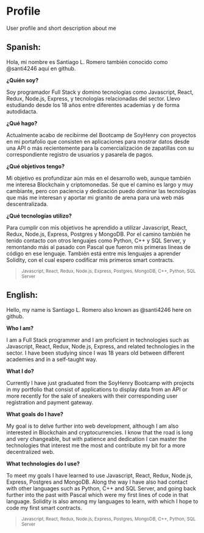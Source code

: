 # Profile
User profile and short description about me

## Spanish:
Hola, mi nombre es Santiago L. Romero también conocido como @santi4246 aquí en github.

**¿Quién soy?**

Soy programador Full Stack y domino tecnologías como Javascript, React, Redux, Node.js, Express, y tecnologías relacionadas del sector. Llevo estudiando desde los 18 años entre diferentes academias y de forma autodidacta.

**¿Qué hago?**

Actualmente acabo de recibirme del Bootcamp  de SoyHenry con proyectos en mi portafolio que consisten en aplicaciones para mostrar datos desde una API o más recientemente para la comercialización de zapatillas con su correspondiente registro de usuarios y pasarela de pagos. 

**¿Qué objetivos tengo?**

Mi objetivo es profundizar aún más en el desarrollo web, aunque también me interesa Blockchain y criptomonedas. Sé que el camino es largo y muy cambiante, pero con paciencia y dedicación puedo dominar las tecnologías que más me interesan y aportar mi granito de arena para una web más descentralizada.

**¿Qué tecnologías utilizo?**

Para cumplir con mis objetivos he aprendido a utilizar Javascript, React, Redux, Node.js, Express, Postgres y MongoDB. Por el camino también he tenido contacto con otros lenguajes como Python, C++ y SQL Server, y remontando más al pasado con Pascal que fueron mis primeras líneas de código en ese lenguaje. También está entre mis lenguajes a aprender Solidity, con el cual espero codificar mis primeros smart contracts.

> <sub>Javascript, </sub> <sub>React, </sub> <sub>Redux, </sub> <sub>Node.js, </sub> <sub>Express, </sub> <sub>Postgres, </sub> <sub>MongoDB, </sub> <sub>C++, </sub> <sub>Python, </sub> <sub>SQL Server</sub>

## English:

Hello, my name is Santiago L. Romero also known as @santi4246 here on github.

**Who I am?**

I am a Full Stack programmer and I am proficient in technologies such as Javascript, React, Redux, Node.js, Express, and related technologies in the sector. I have been studying since I was 18 years old between different academies and in a self-taught way.

**What I do?**

Currently I have just graduated from the SoyHenry Bootcamp with projects in my portfolio that consist of applications to display data from an API or more recently for the sale of sneakers with their corresponding user registration and payment gateway.

**What goals do I have?**

My goal is to delve further into web development, although I am also interested in Blockchain and cryptocurrencies. I know that the road is long and very changeable, but with patience and dedication I can master the technologies that interest me the most and contribute my bit for a more decentralized web.

**What technologies do I use?**

To meet my goals I have learned to use Javascript, React, Redux, Node.js, Express, Postgres and MongoDB. Along the way I have also had contact with other languages such as Python, C++ and SQL Server, and going back further into the past with Pascal which were my first lines of code in that language. Solidity is also among my languages to learn, with which I hope to code my first smart contracts.

> <sub>Javascript, </sub> <sub>React, </sub> <sub>Redux, </sub> <sub>Node.js, </sub> <sub>Express, </sub> <sub>Postgres, </sub> <sub>MongoDB, </sub> <sub>C++, </sub> <sub>Python, </sub> <sub>SQL Server</sub>
